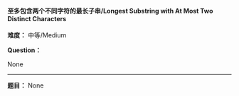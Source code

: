 #### 至多包含两个不同字符的最长子串/Longest Substring with At Most Two Distinct Characters
**难度：** 中等/Medium

**Question：** 

None

------

**题目：** 
None
